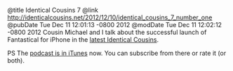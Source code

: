 @title Identical Cousins 7
@link http://identicalcousins.net/2012/12/10/identical_cousins_7_number_one
@pubDate Tue Dec 11 12:01:13 -0800 2012
@modDate Tue Dec 11 12:02:12 -0800 2012
Cousin Michael and I talk about the successful launch of Fantastical for iPhone in the <a href="http://identicalcousins.net/2012/12/10/identical_cousins_7_number_one">latest Identical Cousins</a>.

PS The <a href="https://itunes.apple.com/podcast/identical-cousins/id564103641?mt=2">podcast is in iTunes</a> now. You can subscribe from there or rate it (or both).
